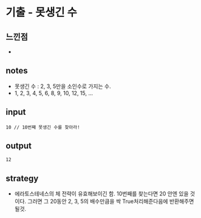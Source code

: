 # 기출 - 못생긴 수

## 느낀점
* 

## notes
* 못생긴 수 : 2, 3, 5만을 소인수로 가지는 수.
* 1, 2, 3, 4, 5, 6, 8, 9, 10, 12, 15, ...

## input
```
10 // 10번째 못생긴 수를 찾아라!
```

## output
```
12
```

## strategy
* 에라토스테네스의 체 전략이 유효해보이긴 함.
10번째를 찾는다면 20 안엔 있을 것이다.
그러면 그 20동안 2, 3, 5의 배수만큼을 싹 True처리해준다음에 반환해주면 될것.